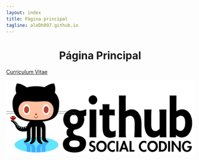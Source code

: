 ```yaml
---
layout: index
title: Página principal
tagline: aleDh097.github.io
---
```


<center> <h1>Página Principal</h1></center>

[Curriculum Vitae](about)

![Portada](static/img/foto2.png "Portada")
